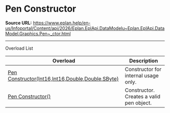 # Pen Constructor

**Source URL:** https://www.eplan.help/en-us/Infoportal/Content/api/2026/Eplan.EplApi.DataModelu~Eplan.EplApi.DataModel.Graphics.Pen~_ctor.html

---

Overload List

| Overload | Description |
| --- | --- |
| [Pen Constructor(Int16,Int16,Double,Double,SByte)](Eplan.EplApi.DataModelu~Eplan.EplApi.DataModel.Graphics.Pen~_ctor(Int16,Int16,Double,Double,SByte).html) | Constructor for internal usage only. |
| [Pen Constructor()](Eplan.EplApi.DataModelu~Eplan.EplApi.DataModel.Graphics.Pen~_ctor().html) | Constructor. Creates a valid pen object. |
